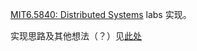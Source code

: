 [MIT6.5840: Distributed Systems](https://pdos.csail.mit.edu/6.824/) labs 实现。

实现思路及其他想法（？）见[此处](https://blog.ccreeper.xyz/2024/02/16/MIT6-824-lab1/)
